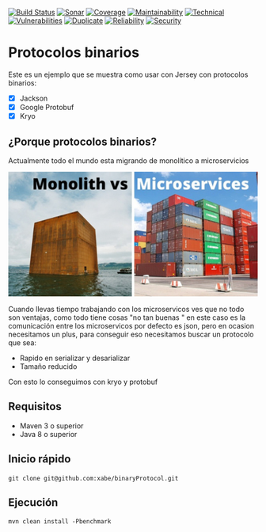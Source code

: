 [![Build Status](https://travis-ci.org/xabe/binaryProtocol.svg?branch=master)](https://travis-ci.org/xabe/binaryProtocol)
[![Sonar](https://sonarcloud.io/api/project_badges/measure?project=xabe%3Abinary-protocol&metric=alert_status)](https://sonarcloud.io/api/project_badges/measure?project=xabe%3Abinary-protocol&metric=alert_status)
[![Coverage](https://sonarcloud.io/api/project_badges/measure?project=xabe%3Abinary-protocol&metric=coverage)](https://sonarcloud.io/api/project_badges/measure?project=xabe%3Abinary-protocol&metric=coverage)
[![Maintainability](https://sonarcloud.io/api/project_badges/measure?project=xabe%3Abinary-protocol&metric=sqale_rating)](https://sonarcloud.io/api/project_badges/measure?project=xabe%3Abinary-protocol&metric=sqale_rating)
[![Technical](https://sonarcloud.io/api/project_badges/measure?project=xabe%3Abinary-protocol&metric=sqale_index)](https://sonarcloud.io/api/project_badges/measure?project=xabe%3Abinary-protocol&metric=sqale_index)
[![Vulnerabilities](https://sonarcloud.io/api/project_badges/measure?project=xabe%3Abinary-protocol&metric=vulnerabilities)](https://sonarcloud.io/api/project_badges/measure?project=xabe%3Abinary-protocol&metric=vulnerabilities)
[![Duplicate](https://sonarcloud.io/api/project_badges/measure?project=xabe%3Abinary-protocol&metric=duplicated_lines_density)](https://sonarcloud.io/api/project_badges/measure?project=xabe%3Abinary-protocol&metric=duplicated_lines_density)
[![Reliability](https://sonarcloud.io/api/project_badges/measure?project=xabe%3Abinary-protocol&metric=reliability_rating)](https://sonarcloud.io/api/project_badges/measure?project=xabe%3Abinary-protocol&metric=reliability_rating)
[![Security](https://sonarcloud.io/api/project_badges/measure?project=xabe%3Abinary-protocol&metric=security_rating)](https://sonarcloud.io/api/project_badges/measure?project=xabe%3Abinary-protocol&metric=security_rating)
# Protocolos binarios

Este es un ejemplo que se muestra como usar con Jersey con protocolos binarios:

- [x] Jackson
- [x] Google Protobuf
- [x] Kryo

## ¿Porque protocolos binarios?

Actualmente todo el mundo esta migrando de monolítico a microservicios

![](images/monolithic_vs_microservices.jpg)

Cuando llevas tiempo trabajando con los microservicos ves que no todo son ventajas, como todo tiene cosas "no tan buenas " en este caso es la comunicación entre los microservicos por defecto es json, pero en ocasion necesitamos un plus, para conseguir eso necesitamos buscar un protocolo que sea:

* Rapido en serializar y desarializar
* Tamaño reducido

Con esto lo conseguimos con kryo y protobuf
  

## Requisitos

* Maven 3 o superior
* Java 8 o superior

## Inicio rápido

```
git clone git@github.com:xabe/binaryProtocol.git
```

## Ejecución

```
mvn clean install -Pbenchmark
```